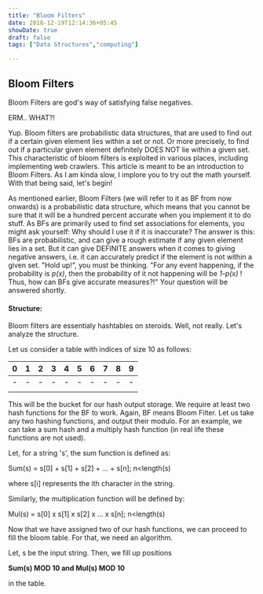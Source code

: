 ```yaml
---
title: "Bloom Filters"
date: 2018-12-19T12:14:36+05:45
showDate: true
draft: false
tags: ["Data Structures","computing"]

---
```


## Bloom Filters

Bloom Filters are god's way of satisfying false negatives. 

ERM.. WHAT?!

Yup. Bloom filters are probabilistic data structures, that are used to find out if a certain given element lies within a set or not. Or more precisely, to find out if a particular given element definitely DOES NOT lie within a given set. This characteristic of bloom filters is exploited in various places, including implementing web crawlers. This article is meant to be an introduction to Bloom Filters. As I am kinda slow, I implore you to try out the math yourself. With that being said, let's begin!

As mentioned earlier, Bloom Filters (we will refer to it as BF from now onwards) is a probabilistic data structure, which means that you cannot be sure that it will be a hundred percent accurate when you implement it to do stuff. As BFs are primarily used to find set associations for elements, you might ask yourself: Why should I use it if it is inaccurate? The answer is this: BFs are probabilistic, and can give a rough estimate if any given element lies in a set. But it can give DEFINITE answers when it comes to giving negative answers, i.e. it can accurately predict if the element is not within a given set. "Hold up!", you must be thinking. "For any event happening, if the probability is *p(x)*, then the probability of it not happening will be *1-p(x)* ! Thus, how can BFs give accurate measures?!" Your question will be answered shortly.

#### Structure:

Bloom filters are essentialy hashtables on steroids. Well, not really. Let's analyze the structure.

Let us consider a table with indices of size 10 as follows:

|  0   |  1   |  2   |  3   |  4   |  5   |  6   |  7   |  8   |  9   |
| :--: | :--: | :--: | :--: | :--: | :--: | :--: | :--: | :--: | :--: |
|  -   |  -   |  -   |  -   |  -   |  -   |  -   |  -   |  -   |  -   |
|      |      |      |      |      |      |      |      |      |      |

This will be the bucket for our hash output storage. We require at least two hash functions for the BF to work. Again, BF means Bloom Filter. Let us take any two hashing functions, and output their modulo. For an example, we can take a sum hash and a multiply hash function (in real life these functions are not used).

Let, for a string 's', the sum function is defined as:

Sum(s) = s[0] + s[1] + s[2] + ... + s[n]; n<length(s)

where s[i] represents the ith character in the string.

Similarly, the multiplication function will be defined by:

Mul(s) = s[0] x s[1] x s[2] x ... x s[n]; n<length(s)

Now that we have assigned two of our hash functions, we can proceed to fill the bloom table. For that, we need an algorithm.

Let, s be the input string. Then, we fill up positions 

**Sum(s) MOD 10 and Mul(s) MOD 10**

in the table. 
